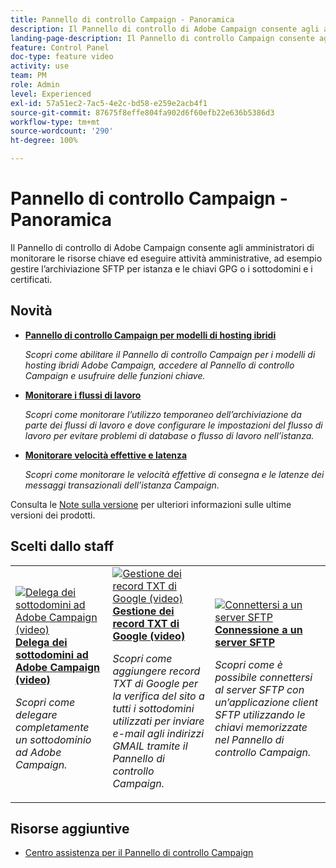 ```yaml
---
title: Pannello di controllo Campaign - Panoramica
description: Il Pannello di controllo di Adobe Campaign consente agli amministratori di monitorare le risorse chiave ed eseguire attività amministrative, ad esempio gestire l’archiviazione SFTP per istanza e le chiavi GPG o i sottodomini e i certificati.
landing-page-description: Il Pannello di controllo Campaign consente agli amministratori di monitorare le risorse chiave ed eseguire attività di amministrazione, ad esempio gestire l’archiviazione SFTP, le chiavi GPG, i sottodomini e i certificati.
feature: Control Panel
doc-type: feature video
activity: use
team: PM
role: Admin
level: Experienced
exl-id: 57a51ec2-7ac5-4e2c-bd58-e259e2acb4f1
source-git-commit: 87675f8effe804fa902d6f60efb22e636b5386d3
workflow-type: tm+mt
source-wordcount: '290'
ht-degree: 100%

---
```


# Pannello di controllo Campaign - Panoramica

Il Pannello di controllo di Adobe Campaign consente agli amministratori di monitorare le risorse chiave ed eseguire attività amministrative, ad esempio gestire l’archiviazione SFTP per istanza e le chiavi GPG o i sottodomini e i certificati.

<div id="whats-new-section">

## Novità

* **[Pannello di controllo Campaign per modelli di hosting ibridi](/help/control-panel-for-hybrid-hosting-models.md)**

   *Scopri come abilitare il Pannello di controllo Campaign per i modelli di hosting ibridi Adobe Campaign, accedere al Pannello di controllo Campaign e usufruire delle funzioni chiave.*

* **[Monitorare i flussi di lavoro](/help/performance-monitoring/monitor-workflows.md)**

   *Scopri come monitorare l’utilizzo temporaneo dell’archiviazione da parte dei flussi di lavoro e dove configurare le impostazioni del flusso di lavoro per evitare problemi di database o flusso di lavoro nell’istanza.*

* **[Monitorare velocità effettive e latenza](/help/performance-monitoring/monitor-throughputs-and-latency.md)**

   *Scopri come monitorare le velocità effettive di consegna e le latenze dei messaggi transazionali dell’istanza Campaign.*

Consulta le [Note sulla versione](https://experienceleague.adobe.com/docs/control-panel/using/release-notes.html?lang=it) per ulteriori informazioni sulle ultime versioni dei prodotti.

</div>

<div id="recs-overview-body-1"></div>
<div id="recs-overview-body-2"></div>
<div id="recs-overview-body-3"></div>
<div id="recs-overview-body-4"></div>
<div id="recs-overview-body-5"></div>
<div id="recs-overview-body-6"></div>

<div id="staff-picks-section">

## Scelti dallo staff

<table>
<tr>
  <td>
    <a href="./subdomains-and-certificates/subdomain-delegation.md"> 
      <img alt="Delega dei sottodomini ad Adobe Campaign (video)" src="./assets/31390.jpg"/>
    </a>
    <div>
      <a href="./subdomains-and-certificates/subdomain-delegation.md">
    <strong>Delega dei sottodomini ad Adobe Campaign (video)</strong>
    </a>
    </div>
    <p>
    <em>Scopri come delegare completamente un sottodominio ad Adobe Campaign.</em>
    <p>
  </td>
   <td>
    <a href="./subdomains-and-certificates/google-txt-record-management.md">
      <img alt="Gestione dei record TXT di Google (video)" src="./assets/32369.jpg" />
    </a>
    <div>
    <a href="./subdomains-and-certificates/google-txt-record-management.md">
    <strong>Gestione dei record TXT di Google (video)</strong>
    </a>
    </div>
    <p>
    <em> Scopri come aggiungere record TXT di Google per la verifica del sito a tutti i sottodomini utilizzati per inviare e-mail agli indirizzi GMAIL tramite il Pannello di controllo Campaign.</em>
    <p>
  </td>
  <td>
    <a href="./sftp-management/connect-to-sftp-server.md">
      <img alt="Connettersi a un server SFTP" src="./assets/27263.jpg" />
    </a>
    <div>
      <a href="./sftp-management/connect-to-sftp-server.md">
    <strong>Connessione a un server SFTP</strong>
    </a>
    </div>
    <p>
    <em>Scopri come è possibile connettersi al server SFTP con un’applicazione client SFTP utilizzando le chiavi memorizzate nel Pannello di controllo Campaign. </em>
    <p>
  </td>
</tr>
</table>

</div>

## Risorse aggiuntive

* [Centro assistenza per il Pannello di controllo Campaign](https://experienceleague.adobe.com/docs/control-panel/using/control-panel-home.html?lang=it)
